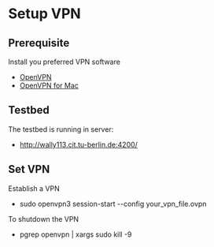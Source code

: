 
Setup VPN 
==========

Prerequisite
------------
Install you preferred VPN software 
  + [OpenVPN](https://openvpn.net/cloud-docs/openvpn-3-client-for-linux/)
  + [OpenVPN for Mac](https://openvpn.net/client-connect-vpn-for-mac-os/)

Testbed
--------
The testbed is running in server:
+ http://wally113.cit.tu-berlin.de:4200/


Set VPN 
--------
Establish a VPN
+ sudo openvpn3 session-start --config your_vpn_file.ovpn

To shutdown the VPN
+ pgrep openvpn | xargs sudo kill -9



